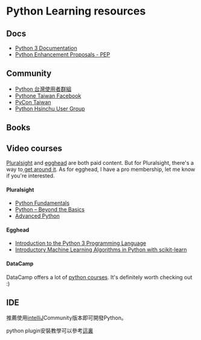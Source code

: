 # Python Learning resources

## Docs
- [Python 3 Documentation](https://docs.python.org/3/)
- [Python Enhancement Proposals - PEP](https://www.python.org/dev/peps/)

## Community
- [Python 台灣使用者群組](http://wiki.python.org.tw/)
- [Pythone Taiwan Facebook](https://www.facebook.com/groups/pythontw/)
- [PyCon Taiwan](https://www.facebook.com/pycontw/)
- [Python Hsinchu User Group](https://www.meetup.com/en-AU/pythonhug)

## Books

## Video courses

[Pluralsight](https://www.pluralsight.com/) and [egghead](https://egghead.io/) are both paid content. But for Pluralsight, there's a way to[ get around it](https://devopscube.com/pluralsight-free-subscription/). As for egghead, I have a pro membership, let me know if you're interested.

#### Pluralsight
- [Python Fundamentals](https://app.pluralsight.com/library/courses/python-fundamentals/table-of-contents)
- [Python – Beyond the Basics
](https://app.pluralsight.com/library/courses/python-beyond-basics/table-of-contents)
- [Advanced Python](https://app.pluralsight.com/library/courses/advanced-python/table-of-contents)


#### Egghead
- [Introduction to the Python 3 Programming Language](https://egghead.io/courses/introduction-to-the-python-3-programming-language)
- [Introductory Machine Learning Algorithms in Python with scikit-learn](https://egghead.io/courses/introductory-machine-learning-algorithms-in-python-with-scikit-learn)

#### DataCamp
DataCamp offers a lot of [python courses](https://www.datacamp.com/courses/q:python). It's definitely worth checking out :)

## IDE

推薦使用[intelliJ](https://www.jetbrains.com/idea/download/)Community版本即可開發Python。

python plugin安裝教學可以參考[這裏](http://blog.csdn.net/muzilanlan/article/details/45645285)
